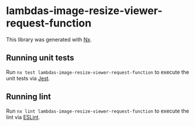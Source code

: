 # lambdas-image-resize-viewer-request-function

This library was generated with [Nx](https://nx.dev).

## Running unit tests

Run `nx test lambdas-image-resize-viewer-request-function` to execute the unit tests via [Jest](https://jestjs.io).

## Running lint

Run `nx lint lambdas-image-resize-viewer-request-function` to execute the lint via [ESLint](https://eslint.org/).
